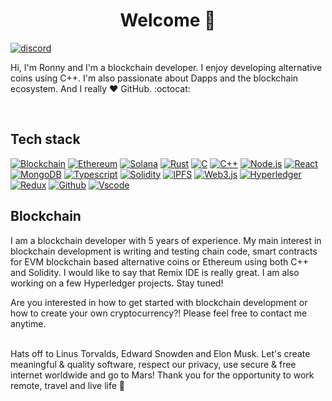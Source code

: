 <h1 align= "center"><b>Welcome 👋 </b></h1>
 
[![discord](https://img.shields.io/badge/-Ronny-blue?style=flat&logo=discord&logoColor=white&link=https://discord.com/channels/1314449627797262386/1314449627797262389)](https://discord.com/channels/1314449627797262386/1314449627797262389)


Hi, I'm Ronny and I'm a blockchain developer. I enjoy developing alternative coins using C++. I'm also passionate about Dapps and the blockchain ecosystem. And I really ❤️ GitHub. :octocat:

<br />

## Tech stack
[![Blockchain](https://img.shields.io/badge/-Blockchain-black?style=for-the-badge&logo=bitcoin&logoColor=white)]()
[![Ethereum](https://img.shields.io/badge/-ETHEREUM-grey?style=for-the-badge&logo=ethereum&logoColor=white)]()
[![Solana](https://img.shields.io/badge/-Solana-violet?style=for-the-badge&logo=solana&logoColor=white)]()
[![Rust](https://img.shields.io/badge/-Rust-black?style=for-the-badge&logo=rust&logoColor=white)]()
[![C](https://img.shields.io/badge/-c-blue?style=for-the-badge&logo=c%2b%2b&logoColor=white)]()
[![C++](https://img.shields.io/badge/-c++-blue?style=for-the-badge&logo=c%2b%2b&logoColor=white)]()
[![Node.js](https://img.shields.io/badge/-Node.js-339933?style=for-the-badge&logo=Node.js&logoColor=white)]()
[![React](https://img.shields.io/badge/-React-black?style=for-the-badge&logo=react&logoColor=blue)]()
[![MongoDB](https://img.shields.io/badge/-MongoDB-darkgreen?style=for-the-badge&logo=mongodb&logoColor=white)]()
[![Typescript](https://img.shields.io/badge/-Typescript-007acc?style=for-the-badge&logo=typescript&logoColor=white)]()
[![Solidity](https://img.shields.io/badge/-Solidity-3c3c3d?style=for-the-badge&logo=ethereum&logoColor=white)]()
[![IPFS](https://img.shields.io/badge/-IPFS-23bbad?style=for-the-badge&logo=ipfs&logoColor=white)]()
[![Web3.js](https://img.shields.io/badge/-Web3.js-black?style=for-the-badge&logo=javascript&logoColor=)]()
[![Hyperledger](https://img.shields.io/badge/-Hyperledger-7d00ff?style=for-the-badge&logo=linux-foundation&logoColor=white)]()
[![Redux](https://img.shields.io/badge/-Redux-764abc?style=for-the-badge&logo=redux&logoColor=white)]()
[![Github](https://img.shields.io/badge/-GitHub-black?style=for-the-badge&logo=github&logoColor=white)]()
[![Vscode](https://img.shields.io/badge/-VSCode-007acc?style=for-the-badge&logo=-visual-studio-code&logoColor=white)]()

## Blockchain

I am a blockchain developer with 5 years of experience. My main interest in blockchain development is writing and testing chain code, smart contracts for EVM blockchain based alternative coins or Ethereum using both C++ and Solidity. I would like to say that Remix IDE is really great. I am also working on a few Hyperledger projects. Stay tuned!



Are you interested in how to get started with blockchain development or how to create your own cryptocurrency?!
Please feel free to contact me anytime.






<br />
Hats off to Linus Torvalds, Edward Snowden and Elon Musk. Let's create meaningful & quality software, respect our privacy, use secure & free internet worldwide and go to Mars! Thank you for the opportunity to work remote, travel and live life 🚀 



